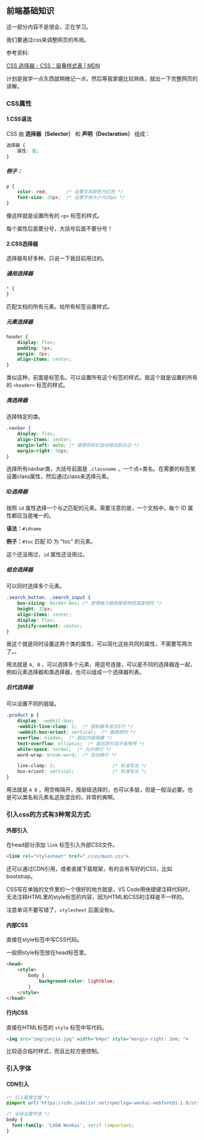 ## 前端基础知识

这一部分内容不是很会，正在学习。

我们要通过css来调整网页的布局。

参考资料:

[CSS 选择器 - CSS：层叠样式表 | MDN](https://developer.mozilla.org/zh-CN/docs/Web/CSS/CSS_selectors)

计划是我学一点东西就稍微记一点，然后等我掌握比较熟练，就出一下完整网页的讲解。

### CSS属性

#### 1.CSS语法

CSS 由 **选择器（Selector）** 和 **声明（Declaration）** 组成：

```css
选择器 {
    属性: 值;
}
```

##### 例子：

```css
p {
    color: red;       /* 设置文本颜色为红色 */
    font-size: 20px;  /* 设置字体大小为20px */
}
```

像这样就是设置所有的 `<p>` 标签的样式。

每个属性后面要分号，大括号后面不要分号！

#### 2.CSS选择器

选择器有好多种，只说一下我目前用过的。

##### 通用选择器

```css
* {
}
```

匹配文档的所有元素。给所有标签设置样式。

##### 元素选择器

```css
header {
    display: flex;
    padding: 5px;
    margin: 0px;
    align-items: center;
}
```

类似这种，前面是标签名。可以设置所有这个标签的样式。我这个就是设置的所有的 `<header>` 标签的样式。

##### 类选择器

选择特定的类。

```css
.navbar {
    display: flex;
    align-items: center;
    margin-left: auto; /* 使得导航栏自动移动到右边 */
    margin-right: 50px;
}
```

选择所有navbar类，大括号前面是 `.classname` ，一个点+类名。在需要的标签里设置class属性，然后通过class来选择元素。

##### ID选择器

按照 `id` 属性选择一个与之匹配的元素。需要注意的是，一个文档中，每个 ID 属性都应当是唯一的。

**语法：**`#idname`

**例子：**`#toc` 匹配 ID 为 "toc" 的元素。

这个还没用过，`id` 属性还没用过。

##### 组合选择器

可以同时选择多个元素。

```css
.search_button, .search_input {
    box-sizing: border-box; /* 使得输入框和搜索按钮高度相同 */
    height: 32px;
    align-items: center;
    display: flex;
    justify-content: center;
}
```

我这个就是同时设置这两个类的属性，可以简化这些共同的属性，不需要写两次了。。

用法就是 `A, B` ，可以选择多个元素，用逗号连接，可以是不同的选择器连一起，例如元素选择器和类选择器，也可以组成一个选择器列表。

##### 后代选择器

可以设置不同的层级。

```css
.product p {
    display: -webkit-box;
    -webkit-line-clamp: 2;  /* 限制最多显示3行 */
    -webkit-box-orient: vertical;  /* 垂直排列 */
    overflow: hidden;  /* 超出内容隐藏 */
    text-overflow: ellipsis;  /* 超出部分显示省略号 */
    white-space: normal;  /* 允许换行 */
    word-wrap: break-word;  /* 自动换行 */

    line-clamp: 2;                     /* 标准写法 */
    box-orient: vertical;              /* 标准写法 */
}
```

用法就是 `A B` ，用空格隔开，按层级选择的，也可以多层，但是一般没必要。也是可以类名和元素名这些混合的，非常的爽啊。

### 引入css的方式有3种常见方式:

#### 外部引入

在head部分添加 `link` 标签引入外部CSS文件。

```html
<link rel="stylesheet" href="./css/main.css">
```

还可以通过CDN引用，或者直接下载框架，有的会有写好的CSS，比如bootstrap。

CSS写在单独的文件里的一个很好的地方就是，VS Code用快捷键注释代码时，无法注释HTML里的style标签的内容，因为HTML和CSS的注释是不一样的。

注意单词不要写错了，`stylesheet` 后面没有s。

#### 内部CSS

直接在style标签中写CSS代码。

一般把style标签放在head标签里。

```html
<head>
    <style>
        body {
            background-color: lightblue;
        }
    </style>
</head>

```

#### 行内CSS

直接在HTML标签的 `style` 标签中写代码。

```html
<img src="img/junjie.jpg" width="64px" style="margin-right: 2em; ">
```

比较适合临时样式，而且比较方便控制。

### 引入字体

#### CDN引入

```css
/* 引入霞鹜文楷 */
@import url('https://cdn.jsdelivr.net/npm/lxgw-wenkai-webfont@1.1.0/style.css');

/* 全局设置字体 */
body {
  font-family: 'LXGW WenKai', serif !important;
}
```

